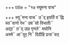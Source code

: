 +++
title = "१७ स्यूमना वाच"

+++
स्यू᳓मना वाच᳓ उ᳓द् इयर्ति व᳓ह्नि  
स्त᳓वानो रेभ᳓ उष᳓सो विभातीः᳓  
अद्या᳓ त᳓द् उछ गृणते᳓ मघोनि  
अस्मे᳓ आ᳓युर् नि᳓ दिदीहि प्रजा᳓वत्